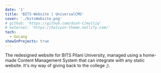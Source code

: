 ```yaml
---
date: '1'
title: 'BITS-Website | UniversalCMS'
cover: './bitsWebsite.png'
# github: 'https://github.com/dush-t/multiq'
# external: 'https://halcyon-theme.netlify.com/'
tech:
  - GoLang
showInProjects: true
---
```


The redesigned website for BITS Pilani University, managed using a home-made Content Management System that can integrate with any static website. It's my way of giving back to the college ;).

